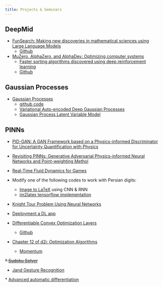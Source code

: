 ```yaml
---
title: Projects & Seminars
---
```


## DeepMid
* [FunSearch: Making new discoveries in mathematical sciences using Large Language Models](https://deepmind.google/discover/blog/funsearch-making-new-discoveries-in-mathematical-sciences-using-large-language-models/)
  - [Github](https://github.com/google-deepmind/funsearch)
* [MuZero, AlphaZero, and AlphaDev: Optimizing computer systems](https://deepmind.google/impact/optimizing-computer-systems-with-more-generalized-ai-tools/)
  - [Faster sorting algorithms discovered using deep reinforcement learning](https://www.nature.com/articles/s41586-023-06004-9)
  - [Github](https://github.com/deepmind/alphadev)

## Gaussian Processes  
* [Gaussian Processes](https://distill.pub/2019/visual-exploration-gaussian-processes/)
  - [github code](https://github.com/HIPS/autograd/blob/master/examples/gaussian_process.py)
  - [Variational Auto-encoded Deep Gaussian Processes](https://arxiv.org/abs/1511.06455)
  - [Gaussian Process Latent Variable Model](https://pyro.ai/examples/gplvm.html)

## PINNs
* [PID-GAN: A GAN Framework based on a Physics-informed Discriminator for Uncertainty Quantification with Physics](https://arxiv.org/pdf/2106.02993.pdf)
* [Revisiting PINNs: Generative Adversarial Physics-informed Neural Networks and Point-weighting Methol](https://arxiv.org/pdf/2205.08754.pdf)


* [Real-Time Fluid Dynamics for Games](https://www.josstam.com/_files/ugd/cf1fd6_9989229efbd34a26ba5ccd913721a2ac.pdf)

* Modify one of the following codes to work with Persian digits:
  - [Image to LaTeX](https://github.com/kingyiusuen/image-to-latex) using CNN & RNN
  - [im2latex tensorflow implementation](https://github.com/ritheshkumar95/im2latex-tensorflow)

* [ Knight Tour Problem Using Neural Networks](https://github.com/NiloofarShahbaz/knight-tour-neural-network)

* [Deployment a DL app](https://fullstackdeeplearning.com/course/2022/lecture-5-deployment/)  

* [Differentiable Convex Optimization Layers](https://locuslab.github.io/2019-10-28-cvxpylayers/)
  - [Github](https://github.com/cvxgrp/cvxpylayers)

* [Chapter 12 of d2i: Optimization Algorithms](https://www.d2l.ai/chapter_optimization/)
  - [Momentum](https://distill.pub/2017/momentum/)

~~* [Sudoku Solver](https://www.kaggle.com/datasets/bryanpark/sudoku/code)~~

* [Jand Gesture Recognition](https://techvidvan.com/tutorials/hand-gesture-recognition-tensorflow-opencv/)

*‌ [Advanced automatic differentiation](https://www.tensorflow.org/guide/advanced_autodiff)